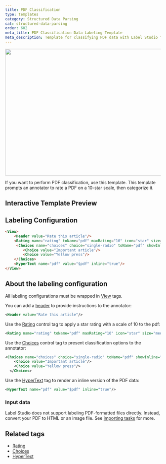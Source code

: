 ```yaml
---
title: PDF Classification
type: templates
category: Structured Data Parsing
cat: structured-data-parsing
order: 602
meta_title: PDF Classification Data Labeling Template
meta_description: Template for classifying PDF data with Label Studio for your machine learning and data science projects.
---
```


<img src="/images/templates/pdf-classification.png" alt="" class="gif-border" width="552px" height="408px" />

If you want to perform PDF classification, use this template. This template prompts an annotator to rate a PDF on a 10-star scale, then categorize it.

## Interactive Template Preview

<div id="main-preview"></div>

## Labeling Configuration

```html
<View>
    <Header value="Rate this article"/>
    <Rating name="rating" toName="pdf" maxRating="10" icon="star" size="medium" />
     <Choices name="choices" choice="single-radio" toName="pdf" showInline="true">
        <Choice value="Important article"/>
        <Choice value="Yellow press"/>
    </Choices>
    <HyperText name="pdf" value="$pdf" inline="true"/>
</View>
```

## About the labeling configuration

All labeling configurations must be wrapped in [View](/tags/view.html) tags.

You can add a [header](/tags/header.html) to provide instructions to the annotator:
```xml
<Header value="Rate this article"/>
```

Use the [Rating](/tags/rating.html) control tag to apply a star rating with a scale of 10 to the pdf:
```xml
<Rating name="rating" toName="pdf" maxRating="10" icon="star" size="medium" />
```
  
Use the [Choices](/tags/choices.html) control tag to present classification options to the annotator:
```xml
<Choices name="choices" choice="single-radio" toName="pdf" showInline="true">
    <Choice value="Important article"/>
    <Choice value="Yellow press"/>
  </Choices>
```

Use the [HyperText](/tags/hypertext.html) tag to render an inline version of the PDF data:
```xml
<HyperText name="pdf" value="$pdf" inline="true"/>
```

### Input data

Label Studio does not support labeling PDF-formatted files directly. Instead, convert your PDF to HTML or an image file. See [importing tasks](/guide/tasks.html) for more.  

## Related tags
- [Rating](/tags/rating.html)
- [Choices](/tags/choices.html)
- [HyperText](/tags/hypertext.html)
